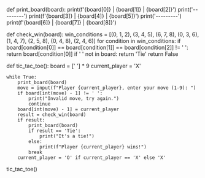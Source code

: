 def print_board(board):
    print(f'{board[0]} | {board[1]} | {board[2]}')
    print('---------')
    print(f'{board[3]} | {board[4]} | {board[5]}')
    print('---------')
    print(f'{board[6]} | {board[7]} | {board[8]}')

def check_win(board):
    win_conditions = [(0, 1, 2), (3, 4, 5), (6, 7, 8), (0, 3, 6), (1, 4, 7), (2, 5, 8), (0, 4, 8), (2, 4, 6)]
    for condition in win_conditions:
        if board[condition[0]] == board[condition[1]] == board[condition[2]] != ' ':
            return board[condition[0]]
    if ' ' not in board:
        return 'Tie'
    return False

def tic_tac_toe():
    board = [' '] * 9
    current_player = 'X'

    while True:
        print_board(board)
        move = input(f"Player {current_player}, enter your move (1-9): ")
        if board[int(move) - 1] != ' ':
            print("Invalid move, try again.")
            continue
        board[int(move) - 1] = current_player
        result = check_win(board)
        if result:
            print_board(board)
            if result == 'Tie':
                print("It's a tie!")
            else:
                print(f"Player {current_player} wins!")
            break
        current_player = 'O' if current_player == 'X' else 'X'

tic_tac_toe()
